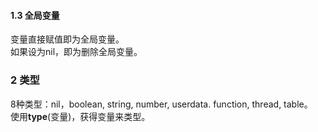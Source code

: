 #### 1.3 全局变量
变量直接赋值即为全局变量。  
如果设为nil，即为删除全局变量。  

### 2 类型  
8种类型：nil，boolean, string, number, userdata. function, thread, table。  
使用**type**(变量)，获得变量来类型。  
